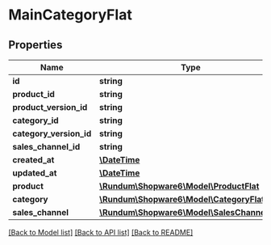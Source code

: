# MainCategoryFlat

## Properties
Name | Type | Description | Notes
------------ | ------------- | ------------- | -------------
**id** | **string** |  | [optional] 
**product_id** | **string** |  | 
**product_version_id** | **string** |  | [optional] 
**category_id** | **string** |  | 
**category_version_id** | **string** |  | [optional] 
**sales_channel_id** | **string** |  | 
**created_at** | [**\DateTime**](\DateTime.md) |  | 
**updated_at** | [**\DateTime**](\DateTime.md) |  | [optional] 
**product** | [**\Rundum\Shopware6\Model\ProductFlat**](ProductFlat.md) |  | [optional] 
**category** | [**\Rundum\Shopware6\Model\CategoryFlat**](CategoryFlat.md) |  | [optional] 
**sales_channel** | [**\Rundum\Shopware6\Model\SalesChannelFlat**](SalesChannelFlat.md) |  | [optional] 

[[Back to Model list]](../../README.md#documentation-for-models) [[Back to API list]](../../README.md#documentation-for-api-endpoints) [[Back to README]](../../README.md)

